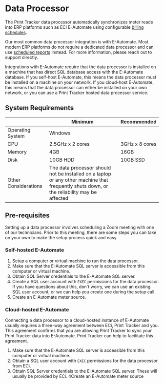# Data Processor
The Print Tracker data processor automatically synchronizes meter reads into ERP platforms such as ECi E-Automate using configurable [billing schedules](../webadmin/billing-preferences/billing-schedule.md). 

Our most common data processor integration is with E-Automate. Most modern ERP platforms do not require a dedicated data processor and can use [scheduled reports](../webadmin/reporting-and-analysis/custom-reports.md) instead. For more information, please reach out to support directly.

Integrations with E-Automate require that the data processor is installed on a machine that has direct SQL database access with the E-Automate database. If you self-host E-Automate, this means the data processor must be installed on a machine on your network. If you cloud-host E-Automate, this means that the data processor can either be installed on your own network, or you can use a Print Tracker hosted data processor service. 

## System Requirements
||Minimum|Recommended|
|--|--|--|
|Operating System|Windows||
|CPU|2.5GHz x 2 cores|3GHz x 8 cores|
|Memory|4GB|16GB|
|Disk|10GB HDD|10GB SSD|
|Other Considerations|The data processor should not be installed on a laptop or any other machine that frequently shuts down, or the reliability may be affected||

## Pre-requisites
Setting up a data processor involves scheduling a Zoom meeting with one of our technicians. Prior to this meeting, there are some steps you can take on your own to make the setup process quick and easy.

### Self-hosted E-Automate
1. Setup a computer or virtual machine to run the data processor.
2. Make sure that the E-Automate SQL server is accessible from this computer or virtual machine.
3. Obtain SQL Server credentials to the E-Automate SQL server. 
4. Create a SQL user account with `EXEC` permissions for the data processor. If you have questions about this, don't worry, we can use an existing SQL user account, or we can help you create one during the setup call.
5. Create an E-Automate meter source.

### Cloud-hosted E-Automate
Connecting a data processor to a cloud-hosted instance of E-Automate usually requires a three-way agreement between ECi, Print Tracker and you. This agreement confirms that you are allowing Print Tracker to sync your Print Tracker data into E-Automate. Print Tracker can help to facilitate this agreement.

1. Make sure that the E-Automate SQL server is accessible from this computer or virtual machine.
2. Obtain a SQL user account with `EXEC` permissions for the data processor from ECi.
3. Obtain SQL Server credentials to the E-Automate SQL server. These will usually be provided by ECi.
4Create an E-Automate meter source
